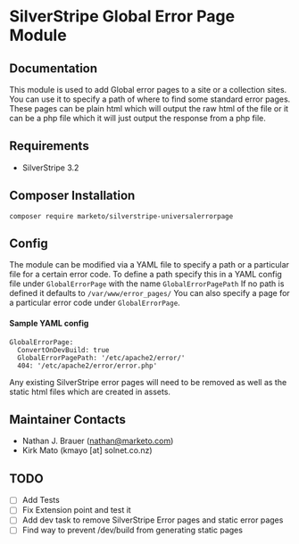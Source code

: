 # SilverStripe Global Error Page Module

## Documentation

This module is used to add Global error pages to a site or a collection sites.
You can use it to specify a path of where to find some standard error pages.
These pages can be plain html which will output the raw html of the file or it
can be a php file which it will just output the response from a php file.

## Requirements

* SilverStripe 3.2

## Composer Installation

    composer require marketo/silverstripe-universalerrorpage

## Config

The module can be modified via a YAML file to specify a path or a particular
file for a certain error code.
To define a path specify this in a YAML config file under `GlobalErrorPage`
with the name `GlobalErrorPagePath`
If no path is defined it defaults to `/var/www/error_pages/`
You can also specify a page for a particular error code under `GlobalErrorPage`.

#### Sample YAML config

```
GlobalErrorPage:
  ConvertOnDevBuild: true
  GlobalErrorPagePath: '/etc/apache2/error/'
  404: '/etc/apache2/error/error.php'
```

Any existing SilverStripe error pages will need to be removed as well as the
static html files which are created in assets.

## Maintainer Contacts

- Nathan J. Brauer (nathan@marketo.com)
- Kirk Mato (kmayo [at] solnet.co.nz)

## TODO

- [ ] Add Tests
- [ ] Fix Extension point and test it
- [ ] Add dev task to remove SilverStripe Error pages and static error pages
- [ ] Find way to prevent /dev/build from generating static pages